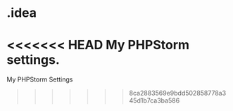 # .idea
<<<<<<< HEAD
My PHPStorm settings.
=======
My PHPStorm Settings
>>>>>>> 8ca2883569e9bdd502858778a345d1b7ca3ba586

